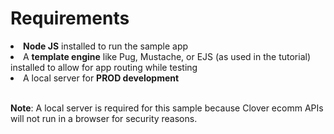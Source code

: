 <h1>Requirements</h1>
<ls>
<li><b>Node JS</b> installed to run the sample app</li> 
<li>A <b>template engine</b> like Pug, Mustache, or EJS (as used in the tutorial) installed to allow for app routing while testing </li> 
<li>A local server for <b>PROD development</b> </li>
<br />
<p> <b>Note</b>: A local server is required for this sample because Clover ecomm APIs will not run in a browser for security reasons.</p>
 
</ls>


